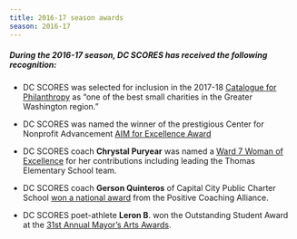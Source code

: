 ```yaml
---
title: 2016-17 season awards
season: 2016-17
---
```


##### During the **2016-17** season, DC SCORES has received the following recognition:

- DC SCORES was selected for inclusion in the 2017-18 [Catalogue for Philanthropy](http://bit.ly/2017-18CFP) as “one of the best small charities in the Greater Washington region.”

- DC SCORES was named the winner of the prestigious Center for Nonprofit Advancement [AIM for Excellence Award](/blog/2017/06/awards-day-dc-scores-wins-twice-in-one-morning)

- DC SCORES coach **Chrystal Puryear** was named a [Ward 7 Woman of Excellence](http://myemail.constantcontact.com/Announcing-our-Ward-7-Women-of-Excellence---Event-SOLD-OUT-.html?soid=1102590620992&aid=AbyNzjCclK0) for her contributions including leading the Thomas Elementary School team.

- DC SCORES coach **Gerson Quinteros** of Capital City Public Charter School [won a national award](http://positivecoach.org/the-pca-blog/2017-double-goal-coach-award-national-winners/#Feb15) from the Positive Coaching Alliance.

- DC SCORES poet-athlete **Leron B**. won the Outstanding Student Award at the [31st Annual Mayor’s Arts Awards](https://dcarts.dc.gov/page/31st-mayors-arts-awards).